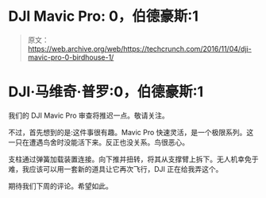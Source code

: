 # DJI Mavic Pro: 0，伯德豪斯:1 

> 原文：<https://web.archive.org/web/https://techcrunch.com/2016/11/04/dji-mavic-pro-0-birdhouse-1/>

# DJI·马维奇·普罗:0，伯德豪斯:1

我们的 DJI Mavic Pro 审查将推迟一点。敬请关注。

不过，首先想到的是:这件事很有趣。Mavic Pro 快速灵活，是一个极限系列。这一只在遭遇鸟舍时没能活下来。反正也没关系。鸟很恶心。

支柱通过弹簧加载装置连接。向下推并扭转，将其从支撑臂上拆下。无人机幸免于难，我应该可以用一套新的道具让它再次飞行，DJI 正在给我弄这个。

期待我们下周的评论。希望如此。